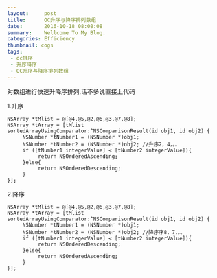 ```yaml
---
layout:     post
title:      OC升序与降序排列数组
date:       2016-10-18 08:08:08
summary:    Wellcome To My Blog.
categories: Efficiency
thumbnail: cogs
tags:
 - oc排序
 - 升序降序
 - OC升序与降序排列数组
---
```


对数组进行快速升降序排列,话不多说直接上代码

1.升序


	NSArray *tMlist = @[@4,@5,@2,@6,@3,@7,@8];
	NSArray *tArray = [tMlist sortedArrayUsingComparator:^NSComparisonResult(id obj1, id obj2) {
	     NSNumber *tNumber1 = (NSNumber *)obj1;
	     NSNumber *tNumber2 = (NSNumber *)obj2; //升序2，4，。。
	     if ([tNumber1 integerValue] < [tNumber2 integerValue]){
	          return NSOrderedAscending;
	     }else{
	          return NSOrderedDescending;
	     }
	}];
	
2.降序


	NSArray *tMlist = @[@4,@5,@2,@6,@3,@7,@8];
	NSArray *tArray = [tMlist sortedArrayUsingComparator:^NSComparisonResult(id obj1, id obj2) {
	     NSNumber *tNumber1 = (NSNumber *)obj1;
	     NSNumber *tNumber2 = (NSNumber *)obj2; //降序序8，7，。。
	     if ([tNumber1 integerValue] < [tNumber2 integerValue]){
	          return NSOrderedDescending;
	     }else{
	          return NSOrderedAscending;
	     }
	}];














